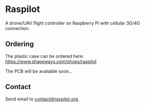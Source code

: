 # Raspilot

A drone/UAV flight controller on Raspberry Pi with cellular 3G/4G connection.

## Ordering

The plastic case can be ordered here:
https://www.shapeways.com/shops/raspilot

The PCB will be available soon...

## Contact

Send email to contact@raspilot.org.
